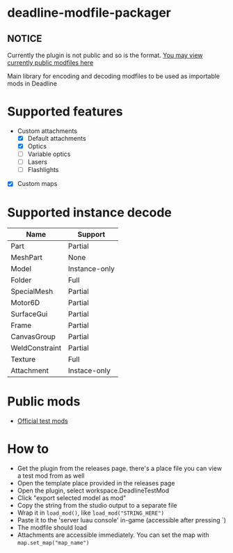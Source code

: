 # deadline-modfile-packager

## NOTICE

Currently the plugin is not public and so is the format. [You may view currently public modfiles here](https://github.com/blackshibe/deadline-insitux-core-scripts/tree/master/modfile)

Main library for encoding and decoding modfiles to be used as importable mods in Deadline

# Supported features

-   Custom attachments
    -   [x] Default attachments
    -   [x] Optics
    -   [ ] Variable optics
    -   [ ] Lasers
    -   [ ] Flashlights
-   [x] Custom maps

# Supported instance decode

| Name           | Support       |
| -------------- | ------------- |
| Part           | Partial       |
| MeshPart       | None          |
| Model          | Instance-only |
| Folder         | Full          |
| SpecialMesh    | Partial       |
| Motor6D        | Partial       |
| SurfaceGui     | Partial       |
| Frame          | Partial       |
| CanvasGroup    | Partial       |
| WeldConstraint | Partial       |
| Texture        | Full          |
| Attachment     | Instace-only  |

# Public mods

-   [Official test mods](https://github.com/blackshibe/deadline-insitux-core-scripts/tree/master/modfile)

# How to

-   Get the plugin from the releases page. there's a place file you can view a test mod from as well
-   Open the template place provided in the releases page
-   Open the plugin, select workspace.DeadlineTestMod
-   Click "export selected model as mod"
-   Copy the string from the studio output to a separate file
-   Wrap it in `load_mod()`, like `load_mod("STRING_HERE")`
-   Paste it to the 'server luau console' in-game (accessible after pressing `)
-   The modfile should load
-   Attachments are accessible immediately. You can set the map with `map.set_map("map_name")`
